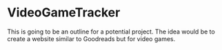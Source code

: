 # VideoGameTracker
This is going to be an outline for a potential project. The idea would be to create a website similar to Goodreads but for video games.
